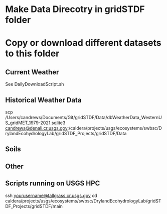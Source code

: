 # Make Data Direcotry in gridSTDF folder

# Copy or download different datasets to this folder

## Current Weather

See DailyDownloadScript.sh

## Historical Weather Data

scp /Users/candrews/Documents/Git/gridSTDF/Data/dbWeatherData_WesternUS_gridMET_1979-2021.sqlite3 candrews@denali.cr.usgs.gov:/caldera/projects/usgs/ecosystems/swbsc/DrylandEcohydrologyLab/gridSTDF_Projects/gridSTDF/Data



## Soils

## Other

## Scripts running on USGS HPC
ssh yourusername@tallgrass.cr.usgs.gov
cd caldera/projects/usgs/ecosystems/swbsc/DrylandEcohydrologyLab/gridSTDF_Projects/gridSTDF/main